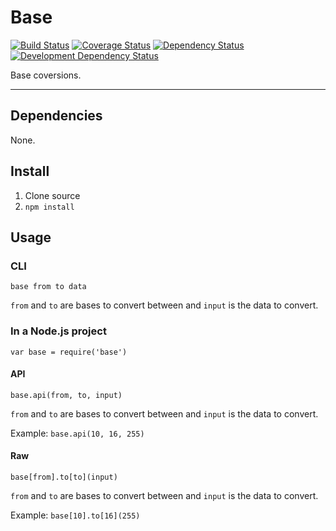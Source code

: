 # Base

[![Build Status](https://img.shields.io/travis/opensoars/base.svg?style=flat)](https://travis-ci.org/opensoars/base)
[![Coverage Status](https://img.shields.io/coveralls/opensoars/base.svg?style=flat)](https://coveralls.io/r/opensoars/base)
[![Dependency Status](https://david-dm.org/opensoars/base.svg?style=flat)](https://david-dm.org/opensoars/base)
[![Development Dependency Status](https://david-dm.org/opensoars/base/dev-status.svg?style=flat)](https://david-dm.org/opensoars/base#info=devDependencies&view=table)


Base coversions.

---


## Dependencies
None.

## Install
1. Clone source
2. `npm install`


## Usage

### CLI
`base from to data`

`from` and `to` are bases to convert between and `input` is the data to convert.
### In a Node.js project
`var base = require('base')`

#### API
`base.api(from, to, input)`

`from` and `to` are bases to convert between and `input` is the data to convert.

Example: `base.api(10, 16, 255)`

#### Raw
`base[from].to[to](input)`

`from` and `to` are bases to convert between and `input` is the data to convert.

Example: `base[10].to[16](255)`